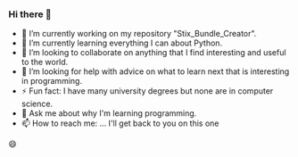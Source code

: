 ### Hi there 👋

- 🔭 I’m currently working on my repository "Stix_Bundle_Creator".
- 🌱 I’m currently learning everything I can about Python.
- 👯 I’m looking to collaborate on anything that I find interesting and useful to the world.
- 🤔 I’m looking for help with advice on what to learn next that is interesting in programming.
- ⚡ Fun fact: I have many university degrees but none are in computer science.
- 💬 Ask me about why I'm learning programming.  
- 📫 How to reach me: ... I'll get back to you on this one

😄

